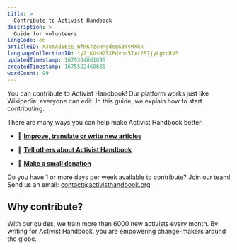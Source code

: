 ```yaml
---
title: >
  Contribute to Activist Handbook
description: >
  Guide for volunteers
langCode: en
articleID: X3umAd56zE_WfRK7zcHngdegG3YyMXkk
languageCollectionID: iy2_KUsH2lXPdvhd5Txr2B7jyLgtdRVS
updatedTimestamp: 1679304861895
createdTimestamp: 1675522460685
wordCount: 99
---
```


You can contribute to Activist Handbook! Our platform works just like Wikipedia: everyone can edit. In this guide, we explain how to start contributing.

There are many ways you can help make Activist Handbook better:

-   **📝** [**Improve, translate or write new articles**](contribute/write)
    
-   **📢** [**Tell others about Activist Handbook**](share)
    
-   **🤑** [**Make a small donation**](donate)
    

Do you have 1 or more days per week available to contribute? Join our team! Send us an email: [contact@activisthandbook.org](mailto:contact@activisthandbook.org)

## Why contribute?

With our guides, we train more than 6000 new activists every month. By writing for Activist Handbook, you are empowering change-makers around the globe.